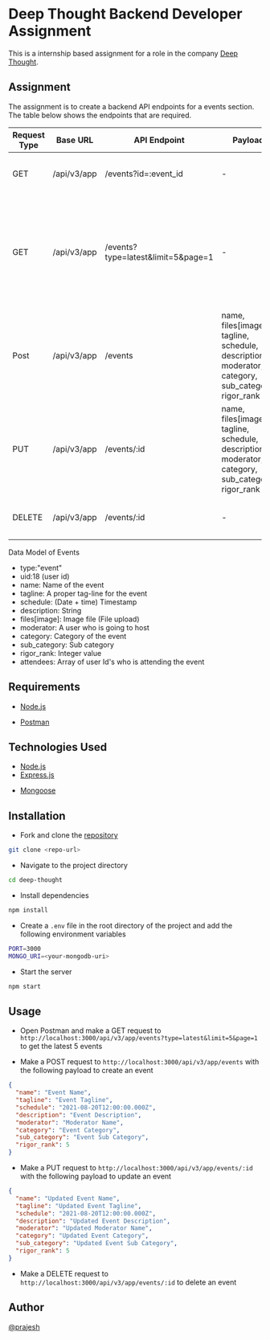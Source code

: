 # Deep Thought Backend Developer Assignment

This is a internship based assignment for a role in the company [Deep Thought](https://deepthought.education/).

## Assignment

The assignment is to create a backend API endpoints for a events section. The table below shows the endpoints that are required.

| Request Type | Base URL | API Endpoint | Payload | Description |
| --- | --- | --- | --- | --- |
| GET | /api/v3/app | /events?id=:event_id | - | Get an event by it's unique id |
| GET | /api/v3/app | /events?type=latest&limit=5&page=1 | - | Gets an event by it's recency and paginates results by page number and limit of events per page |
| Post | /api/v3/app | /events | name, files[image], tagline, schedule, description, moderator, category, sub_category, rigor_rank | Creates an event and returns the Id of the event i.e. created |
| PUT | /api/v3/app | /events/:id | name, files[image], tagline, schedule, description, moderator, category, sub_category, rigor_rank | Updates an event by it's unique id |
| DELETE | /api/v3/app | /events/:id | - | Deletes an event by it's unique id |

Data Model of Events

- type:"event"
- uid:18 (user id)
- name: Name of the event
- tagline: A proper tag-line for the event
- schedule: (Date + time) Timestamp
- description: String
- files[image]: Image file (File upload)
- moderator: A user who is going to host
- category: Category of the event
- sub_category: Sub category
- rigor_rank: Integer value
- attendees: Array of user Id's who is attending the event

## Requirements

- [Node.js](https://nodejs.org/en/)
<!-- - [MongoDB](https://www.mongodb.com/) -->
- [Postman](https://www.postman.com/)

## Technologies Used

- [Node.js](https://nodejs.org/en/)
- [Express.js](https://expressjs.com/)
<!-- - [MongoDB](https://www.mongodb.com/) -->
- [Mongoose](https://mongoosejs.com/)
<!-- - [Multer](https://www.npmjs.com/package/multer)
- [Cloudinary](https://cloudinary.com/) -->

## Installation

- Fork and clone the [repository](https://github.com/prajeshElEvEn/deep-thought)

```bash
git clone <repo-url>
```

- Navigate to the project directory

```bash
cd deep-thought
```

- Install dependencies

```bash
npm install
```

- Create a `.env` file in the root directory of the project and add the following environment variables

```bash
PORT=3000
MONGO_URI=<your-mongodb-uri>
```

- Start the server

```bash
npm start
```

## Usage

- Open Postman and make a GET request to `http://localhost:3000/api/v3/app/events?type=latest&limit=5&page=1` to get the latest 5 events

- Make a POST request to `http://localhost:3000/api/v3/app/events` with the following payload to create an event

```json
{
  "name": "Event Name",
  "tagline": "Event Tagline",
  "schedule": "2021-08-20T12:00:00.000Z",
  "description": "Event Description",
  "moderator": "Moderator Name",
  "category": "Event Category",
  "sub_category": "Event Sub Category",
  "rigor_rank": 5
}
```

- Make a PUT request to `http://localhost:3000/api/v3/app/events/:id` with the following payload to update an event

```json
{
  "name": "Updated Event Name",
  "tagline": "Updated Event Tagline",
  "schedule": "2021-08-20T12:00:00.000Z",
  "description": "Updated Event Description",
  "moderator": "Updated Moderator Name",
  "category": "Updated Event Category",
  "sub_category": "Updated Event Sub Category",
  "rigor_rank": 5
}
```

- Make a DELETE request to `http://localhost:3000/api/v3/app/events/:id` to delete an event

## Author

[@prajesh](https://bit.ly/prajesheleven)
